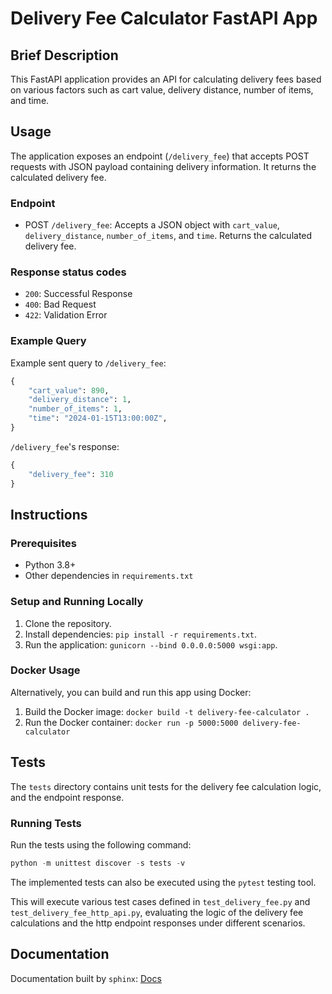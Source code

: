 # Delivery Fee Calculator FastAPI App

## Brief Description
This FastAPI application provides an API for calculating delivery fees based on various factors such as cart value, delivery distance, number of items, and time.

## Usage
The application exposes an endpoint (`/delivery_fee`) that accepts POST requests with JSON payload containing delivery information. It returns the calculated delivery fee.

### Endpoint
- POST `/delivery_fee`: Accepts a JSON object with `cart_value`, `delivery_distance`, `number_of_items`, and `time`. Returns the calculated delivery fee.

### Response status codes
- `200`: Successful Response
- `400`: Bad Request
- `422`: Validation Error

### Example Query
Example sent query to `/delivery_fee`:
```Python
{
    "cart_value": 890,
    "delivery_distance": 1,
    "number_of_items": 1,
    "time": "2024-01-15T13:00:00Z",
}
```
`/delivery_fee`'s response:
```Python
{
    "delivery_fee": 310
}
```

## Instructions

### Prerequisites
- Python 3.8+
- Other dependencies in `requirements.txt`

### Setup and Running Locally
1. Clone the repository.
2. Install dependencies: `pip install -r requirements.txt`.
3. Run the application: `gunicorn --bind 0.0.0.0:5000 wsgi:app`.

### Docker Usage
Alternatively, you can build and run this app using Docker:

1. Build the Docker image: `docker build -t delivery-fee-calculator .`
2. Run the Docker container: `docker run -p 5000:5000 delivery-fee-calculator`

## Tests
The `tests` directory contains unit tests for the delivery fee calculation logic, and the endpoint response.

### Running Tests
Run the tests using the following command:
```Python
python -m unittest discover -s tests -v
```
The implemented tests can also be executed using the `pytest` testing tool.

This will execute various test cases defined in `test_delivery_fee.py` and `test_delivery_fee_http_api.py`, evaluating the logic of the delivery fee calculations and the http endpoint responses under different scenarios.

## Documentation
Documentation built by `sphinx`: [Docs](https://mamdasn.github.io/http-endpoint-api-delivery-calc/)
